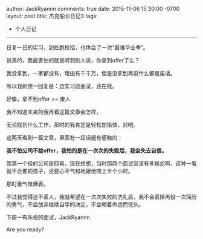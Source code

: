 author: JackRyannn
comments: true
date: 2015-11-06 15:30:00 -0700
layout: post
title: 杰克船长日记3
tags:
- 个人日记

---
日复一日的实习，到处跑校招，也体会了一次“最难毕业季”。

说真的，我最害怕的就是听到别人说，你拿到offer了么？

我没拿到，一家都没有，理由有千千万，但是没拿到再说什么都是废话。

所以我的统一回复是：边实习边面试，还在找。

好像，拿不到offer == 废人

我不知道未来的我再看这篇文章会怎样，

无论找到什么工作，那时的我肯定是轻松加愉快，对吧。

这两天看到一篇文章，里面有一段话挺有感触的：

**我不怕公司不给offer，我怕的是在一次次的失败后，我会失去自信。**

我第一个投的公司是网易，现在想想，当时那两个面试官该有多尴尬啊，这种一看就不会要的孩子，还要心平气和地跟他唠上半个小时。

那时勇气值爆表。

不过我觉得这不丢人，我就希望在一次次失败的洗礼后，我不会丢掉再投一次简历的勇气，不会放弃继续自学的决定，不会朝着命运而低头。

下周一有乐视的面试，JackRyannn

Are you ready?
